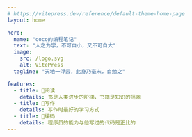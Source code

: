 ```yaml
---
# https://vitepress.dev/reference/default-theme-home-page
layout: home

hero:
  name: "coco的编程笔记"
  text: "人之为学，不可自小，又不可自大"
  image:
    src: /logo.svg
    alt: VitePress
  tagline: "天地一浮云，此身乃毫末，自勉之"

features:
  - title: 🍓阅读
    details: 书是人类进步的阶梯，书籍是知识的摇篮
  - title: 🍐写作
    details: 写作时最好的学习方式
  - title: 🍋编码
    details: 程序员的能力与他写过的代码是正比的
---
```

